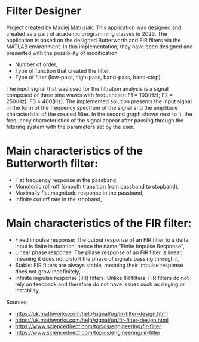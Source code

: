 # Filter Designer
Project created by Maciej Matusiak. This application was designed and created as a part of academic programming classes in 2023. The application is based on the  designed Butterworth and FIR filters via the MATLAB environment. In this implementation, they have been designed and presented with the possibility of modification:
- Number of order,
- Type of function that created the filter,
- Type of filter (low-pass, high-pass, band-pass, band-stop),

The input signal that was used for the filtration analysis is a signal composed of three sine waves with frequencies: F1 = 100(Hz);   F2 = 250(Hz);   F3 = 400(Hz). The implemented solution presents the input signal in the form of the frequency spectrum of the signal and the amplitude characteristic of the created filter. In the second graph shown next to it, the frequency characteristics of the signal appear after passing through the filtering system with the parameters set by the user.

# Main characteristics of the Butterworth filter:
- Flat frequency response in the passband,
- Monotonic roll-off (smooth transition from passband to stopband),
- Maximally flat magnitude response in the passband,
- Infinite cut off rate in the stopband,
 
# Main characteristics of the FIR filter:
- Fixed impulse response: The output response of an FIR filter to a delta input is finite in duration, hence the name "Finite Impulse Response",
- Linear phase response: The phase response of an FIR filter is linear, meaning it does not distort the phase of signals passing through it,
- Stable: FIR filters are always stable, meaning their impulse response does not grow indefinitely,
- Infinite impulse response (IIR) filters: Unlike IIR filters, FIR filters do not rely on feedback and therefore do not have issues such as ringing or instability,

Sources:
- https://uk.mathworks.com/help/signal/ug/iir-filter-design.html
- https://uk.mathworks.com/help/signal/ug/fir-filter-design.html
- https://www.sciencedirect.com/topics/engineering/fir-filter
- https://www.sciencedirect.com/topics/engineering/iir-filter
